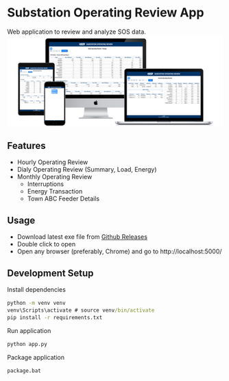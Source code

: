 # Substation Operating Review App
Web application to review and analyze SOS data.
![Substation Operating Review](screenshots/all-devices-black.png)

## Features
- Hourly Operating Review
- Dialy Operating Review (Summary, Load, Energy)
- Monthly Operating Review
    - Interruptions
    - Energy Transaction
    - Town ABC Feeder Details

## Usage
- Download latest exe file from [Github Releases](./releases)
- Double click to open
- Open any browser (preferably, Chrome) and go to http://localhost:5000/

## Development Setup
Install dependencies
```cmd
python -m venv venv
venv\Scripts\activate # source venv/bin/activate
pip install -r requirements.txt
```
Run application
```cmd
python app.py
```
Package application
```cmd
package.bat
```
